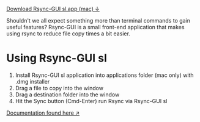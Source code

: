 <a class="btn btn-sm btn-primary" href="https://drive.google.com/file/d/1X4owXhsM-OqP98JArq1yWy9v-nQ6azXn/view?usp=sharing">Download Rsync-GUI sl.app (mac) <u>↓</u></a>

Shouldn't we all expect something more than terminal commands to gain useful features?
Rsync-GUI is a small front-end application that makes using rsync to reduce file copy times a bit easier.

# Using Rsync-GUI sl

1. Install Rsync-GUI sl application into applications folder (mac only) with .dmg installer
2. Drag a file to copy into the window
3. Drag a destination folder into the window
4. Hit the Sync button (Cmd-Enter) run Rsync via Rsync-GUI sl



[Documentation found here &nearr;](https://davidmiazga.github.io/Rsync-GUI-sl)